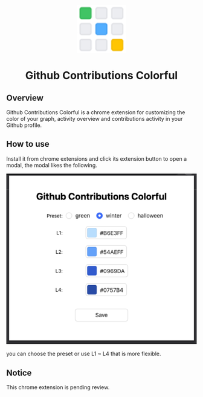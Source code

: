 <p align="center">
    <img src="./images/icons/128.png"/>
</p>
<h1 align="center">Github Contributions Colorful</h1>

## Overview

Github Contributions Colorful is a chrome extension for customizing the color of your graph, activity overview and contributions activity in your Github profile.

## How to use

Install it from chrome extensions and click its extension button to open a modal, the modal likes the following.

![modal](./images/modal.png)

you can choose the preset or use L1 ~ L4 that is more flexible.

## Notice

This chrome extension is pending review.
